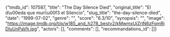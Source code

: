 {"tmdb_id": 107587, "title": "The Day Silence Died", "original_title": "El d\u00eda que muri\u00f3 el Silencio", "slug_title": "the-day-silence-died", "date": "1999-07-02", "genre": "", "score": "6.3/10", "synopsis": "", "image": "https://image.tmdb.org/t/p/w185_and_h278_bestv2/kMwmxUjZrlN6zFqmRiDluUnPaVh.jpg", "actors": [], "comments": [], "recommandations_id": []}